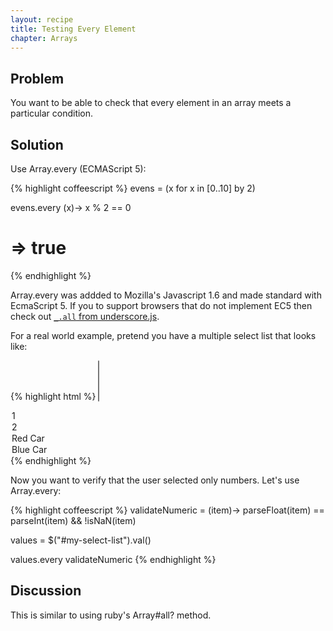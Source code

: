 ```yaml
---
layout: recipe
title: Testing Every Element
chapter: Arrays
---
```

## Problem

You want to be able to check that every element in an array meets a particular condition.

## Solution

Use Array.every (ECMAScript 5):

{% highlight coffeescript %}
evens = (x for x in [0..10] by 2)

evens.every (x)-> x % 2 == 0
# => true
{% endhighlight %}

Array.every was addded to Mozilla's Javascript 1.6 and made standard with EcmaScript 5. If you to support browsers that do not implement EC5 then check out [`_.all` from underscore.js][underscore].

For a real world example, pretend you have a multiple select list that looks like:

{% highlight html %}
<select multiple id="my-select-list">
  <option>1</option>
  <option>2</option>
  <option>Red Car</option>
  <option>Blue Car</option>
</select>
{% endhighlight %}

Now you want to verify that the user selected only numbers. Let's use Array.every:

{% highlight coffeescript %}
validateNumeric = (item)->
  parseFloat(item) == parseInt(item) && !isNaN(item)

values = $("#my-select-list").val()

values.every validateNumeric
{% endhighlight %}

## Discussion

This is similar to using ruby's Array#all? method.

[underscore]: http://documentcloud.github.com/underscore/

